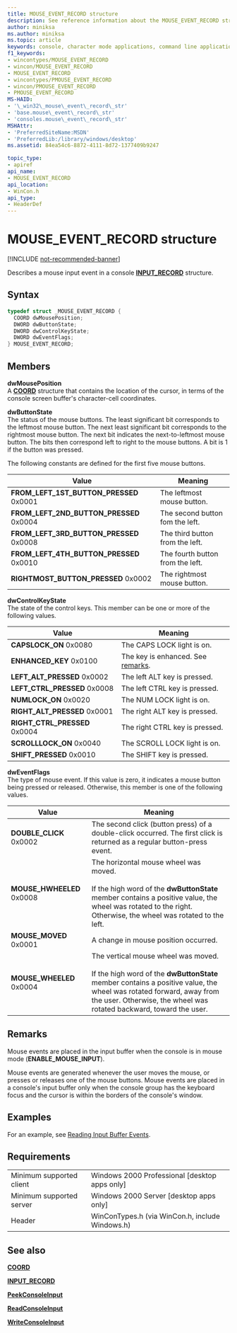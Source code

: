 ```yaml
---
title: MOUSE_EVENT_RECORD structure
description: See reference information about the MOUSE_EVENT_RECORD structure, which describes a mouse input event in a console INPUT_RECORD structure.
author: miniksa
ms.author: miniksa
ms.topic: article
keywords: console, character mode applications, command line applications, terminal applications, console api
f1_keywords:
- wincontypes/MOUSE_EVENT_RECORD
- wincon/MOUSE_EVENT_RECORD
- MOUSE_EVENT_RECORD
- wincontypes/PMOUSE_EVENT_RECORD
- wincon/PMOUSE_EVENT_RECORD
- PMOUSE_EVENT_RECORD
MS-HAID:
- '\_win32\_mouse\_event\_record\_str'
- 'base.mouse\_event\_record\_str'
- 'consoles.mouse\_event\_record\_str'
MSHAttr:
- 'PreferredSiteName:MSDN'
- 'PreferredLib:/library/windows/desktop'
ms.assetid: 84ea54c6-8872-4111-8d72-1377409b9247

topic_type:
- apiref
api_name:
- MOUSE_EVENT_RECORD
api_location:
- WinCon.h
api_type:
- HeaderDef
---
```


# MOUSE\_EVENT\_RECORD structure

[!INCLUDE [not-recommended-banner](./includes/not-recommended-banner.md)]

Describes a mouse input event in a console [**INPUT\_RECORD**](input-record-str.md) structure.

## Syntax

```C
typedef struct _MOUSE_EVENT_RECORD {
  COORD dwMousePosition;
  DWORD dwButtonState;
  DWORD dwControlKeyState;
  DWORD dwEventFlags;
} MOUSE_EVENT_RECORD;
```

## Members

**dwMousePosition**  
A [**COORD**](coord-str.md) structure that contains the location of the cursor, in terms of the console screen buffer's character-cell coordinates.

**dwButtonState**  
The status of the mouse buttons. The least significant bit corresponds to the leftmost mouse button. The next least significant bit corresponds to the rightmost mouse button. The next bit indicates the next-to-leftmost mouse button. The bits then correspond left to right to the mouse buttons. A bit is 1 if the button was pressed.

The following constants are defined for the first five mouse buttons.

| Value | Meaning |
|-|-|
| **FROM_LEFT_1ST_BUTTON_PRESSED** 0x0001 | The leftmost mouse button. |
| **FROM_LEFT_2ND_BUTTON_PRESSED** 0x0004 | The second button fom the left. |
| **FROM_LEFT_3RD_BUTTON_PRESSED** 0x0008 | The third button from the left. |
| **FROM_LEFT_4TH_BUTTON_PRESSED** 0x0010 | The fourth button from the left. |
| **RIGHTMOST_BUTTON_PRESSED** 0x0002 | The rightmost mouse button. |

**dwControlKeyState**  
The state of the control keys. This member can be one or more of the following values.

| Value | Meaning |
|-|-|
| **CAPSLOCK_ON** 0x0080 | The CAPS LOCK light is on. |
| **ENHANCED_KEY** 0x0100 | The key is enhanced. See [remarks](key-event-record-str.md#remarks). |
| **LEFT_ALT_PRESSED** 0x0002 | The left ALT key is pressed. |
| **LEFT_CTRL_PRESSED** 0x0008 | The left CTRL key is pressed. |
| **NUMLOCK_ON** 0x0020 | The NUM LOCK light is on. |
| **RIGHT_ALT_PRESSED** 0x0001 | The right ALT key is pressed. |
| **RIGHT_CTRL_PRESSED** 0x0004 | The right CTRL key is pressed. |
| **SCROLLLOCK_ON** 0x0040 | The SCROLL LOCK light is on. |
| **SHIFT_PRESSED** 0x0010 | The SHIFT key is pressed. |

**dwEventFlags**  
The type of mouse event. If this value is zero, it indicates a mouse button being pressed or released. Otherwise, this member is one of the following values.

| Value | Meaning |
|-|-|
| **DOUBLE_CLICK** 0x0002 | The second click (button press) of a double-click occurred. The first click is returned as a regular button-press event. |
| **MOUSE_HWHEELED** 0x0008 | The horizontal mouse wheel was moved.<br /><br />If the high word of the **dwButtonState** member contains a positive value, the wheel was rotated to the right. Otherwise, the wheel was rotated to the left. |
| **MOUSE_MOVED** 0x0001 | A change in mouse position occurred. |
| **MOUSE_WHEELED** 0x0004 | The vertical mouse wheel was moved.<br /><br />If the high word of the **dwButtonState** member contains a positive value, the wheel was rotated forward, away from the user. Otherwise, the wheel was rotated backward, toward the user. |

## Remarks

Mouse events are placed in the input buffer when the console is in mouse mode (**ENABLE\_MOUSE\_INPUT**).

Mouse events are generated whenever the user moves the mouse, or presses or releases one of the mouse buttons. Mouse events are placed in a console's input buffer only when the console group has the keyboard focus and the cursor is within the borders of the console's window.

## Examples

For an example, see [Reading Input Buffer Events](reading-input-buffer-events.md).

## Requirements

| | |
|-|-|
| Minimum supported client | Windows 2000 Professional \[desktop apps only\] |
| Minimum supported server | Windows 2000 Server \[desktop apps only\] |
| Header | WinConTypes.h (via WinCon.h, include Windows.h) |

## See also

[**COORD**](coord-str.md)

[**INPUT\_RECORD**](input-record-str.md)

[**PeekConsoleInput**](peekconsoleinput.md)

[**ReadConsoleInput**](readconsoleinput.md)

[**WriteConsoleInput**](writeconsoleinput.md)
